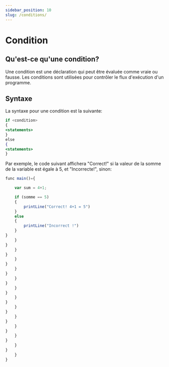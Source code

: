 ```yaml
---
sidebar_position: 10
slug: /conditions/
---
```


# Condition

## Qu'est-ce qu'une condition?

Une condition est une déclaration qui peut être évaluée comme vraie ou fausse. Les conditions sont utilisées pour contrôler le flux d'exécution d'un programme.

## Syntaxe

La syntaxe pour une condition est la suivante:

```jsx
if <condition>
{
<statements>
}
else
{
<statements>
}
```

Par exemple, le code suivant affichera "Correct!" si la valeur de la somme de la variable est égale à 5, et "Incorrecte!", sinon:


```jsx
func main()={

    var sum = 4+1;

    if (somme == 5)
    {
        printLine("Correct! 4+1 = 5")
    }
    else
    {
        printLine("Incorrect !")
    }
}
    }
}
    }
}
    }
}
    }
}
    }
}
    }
}
    }
}
    }
}
    }
}
    }
}
    }
}
    }
}
    }
}
```

